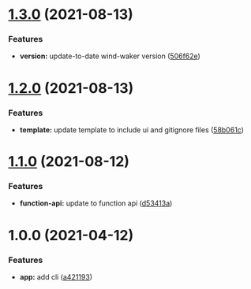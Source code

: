 # [1.3.0](https://github.com/Cervantes007/wind-waker-cli/compare/v1.2.0...v1.3.0) (2021-08-13)


### Features

* **version:** update-to-date wind-waker version ([506f62e](https://github.com/Cervantes007/wind-waker-cli/commit/506f62ef99e848332fd92fe2a3db573677a4f1b9))

# [1.2.0](https://github.com/Cervantes007/wind-waker-cli/compare/v1.1.0...v1.2.0) (2021-08-13)


### Features

* **template:** update template to include ui and gitignore files ([58b061c](https://github.com/Cervantes007/wind-waker-cli/commit/58b061c568c9a45934c24d11c62846ef102de969))

# [1.1.0](https://github.com/Cervantes007/wind-waker-cli/compare/v1.0.0...v1.1.0) (2021-08-12)


### Features

* **function-api:** update to function api ([d53413a](https://github.com/Cervantes007/wind-waker-cli/commit/d53413aba20c46ce892c766a8b0555c18e85f0c1))

# 1.0.0 (2021-04-12)


### Features

* **app:** add cli ([a421193](https://github.com/Cervantes007/wind-waker-cli/commit/a421193308603efa9936f83002d25c0b45a32de6))
